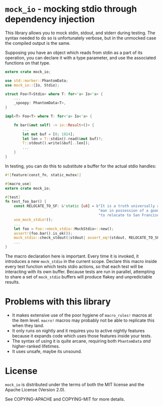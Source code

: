 # `mock_io` - mocking stdio through dependency injection

This library allows you to mock stdin, stdout, and stderr during testing. The
syntax needed to do so is unfortunately verbose, but in the unmocked case the
compiled output is the same.

Supposing you have an object which reads from stdin as a part of its operation,
you can declare it with a type parameter, and use the associated functions on
that type.

```rust
extern crate mock_io;

use std::marker::PhantomData;
use mock_io::{Io, Stdio};

struct Foo<T=Stdio> where T: for<'a> Io<'a> {
    ...
    _spoopy: PhantomData<T>,
}

impl<T> Foo<T> where T: for<'a> Io<'a> {

    fn bar(&mut self) -> io::Result<()> {
        ...
        let mut buf = [0; 1024];
        let len = T::stdin().read(&mut buf)?;
        T::stdout().write(&buf[..len]);
        ...
    }
}
```

In testing, you can do this to substitute a buffer for the actual stdio
handles:

```rust
#![feature(const_fn, static_mutex)]

#[macro_use]
extern crate mock_io;

#[test]
fn test_foo_bar() {
    const RELOCATE_TO_SF: &'static [u8] = b"It is a truth universally acknowledged that a single "
                                           "man in possession of a good fortune must be willing "
                                           "to relocate to San Francisco.";
    use_mock_stdio!();
    ...
    let foo = Foo::<mock_stdio::MockStdio>::new();
    assert!(foo.bar().is_ok());
    mock_stdio::check_stdout(|stdout| assert_eq!(stdout, RELOCATE_TO_SF);
    ...
}
```

The macro declaration here is important. Every time it is invoked, it
introduces a new `mock_stdio` in the current scope. Declare this macro inside
every test function which tests stdio actions, so that each test will be
interacting with its own buffer. Because tests are run in parallel, attempting
to share a set of `mock_stdio` buffers will produce flakey and unpredictable
results.

# Problems with this library

* It makes extensive use of the poor hygiene of `macro_rules!` macros at the
item level. `macro!` macros may probably not be able to replicate this when
they land.
* It only runs on nightly and it requires you to active nightly features
because it expands code which uses those features inside your tests.
* The syntax of using it is quite arcane, requiring both `PhantomData` _and_
higher-ranked lifetimes.
* It uses unsafe, maybe its unsound.

# License

`mock_io` is distributed under the terms of both the MIT license and the Apache
License (Version 2.0).

See COPYING-APACHE and COPYING-MIT for more details.
